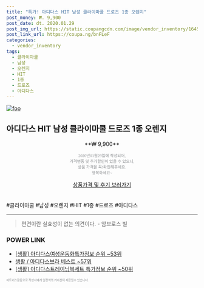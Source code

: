 ```yaml
--- 
title: "특가! 아디다스 HIT 남성 클라이마쿨 드로즈 1종 오렌지" 
post_money: ₩. 9,900 
post_date: dt. 2020.01.29 
post_img_url: https://static.coupangcdn.com/image/vendor_inventory/1645/f15ec4228ed3432eda1d8c7a07b43137813a86c223f5e38b53ebe471e66b.jpg 
post_link_url: https://coupa.ng/bnFLeF 
categories: 
  - vendor_inventory 
tags: 
  - 클라이마쿨 
  - 남성 
  - 오렌지 
  - HIT 
  - 1종 
  - 드로즈 
  - 아디다스 
--- 
```

[![foo](https://static.coupangcdn.com/image/vendor_inventory/1645/f15ec4228ed3432eda1d8c7a07b43137813a86c223f5e38b53ebe471e66b.jpg)](https://coupa.ng/bnFLeF) 

## 아디다스 HIT 남성 클라이마쿨 드로즈 1종 오렌지 
<p style="text-align: center;">**₩ 9,900**</p> 
<p style="text-align: center;"><span style="color: #898c8f; font-family: Georgia,Times,serif; font-size: 0.75em;">2020년01월29일에 작성되어, <br>가격변동 및 추가할인이 있을 수 있으니,<br> 상품 가격을 꼭!확인해주세요.<br>행복하세요~</span> 
</p>	 
<div markdown="0" style="text-align: center;"><a href="https://coupa.ng/bnFLeF" class="btn btn--success">상품가격 및 후기 보러가기</a></div> 
<br><br> 
  #클라이마쿨 #남성 #오렌지 #HIT #1종 #드로즈 #아디다스 
<hr> 

> 편견이란 실효성이 없는 의견이다. - 암브로스 빌 


### POWER LINK

* <a href="https://blog.naver.com/sakai111/221773455804" target="_blank"> [생활] 아디다스여성운동화특가정보 순위 ~53위</a>
* <a href="https://blog.naver.com/santokki14/221782252276" target="_blank">생활 / 아디다스브라 베스트 ~57위</a>
* <a href="https://blog.naver.com/sakai111/221776808256" target="_blank"> [생활] 아디다스트레이닝복세트 특가정보 순위 ~50위</a>

<span style="color: #898c8f; font-family: Georgia,Times,serif; font-size: 0.55em;">파트너스활동으로 작성자에게 일정액의 커미션이 제공될수 있습니다.</span> 
